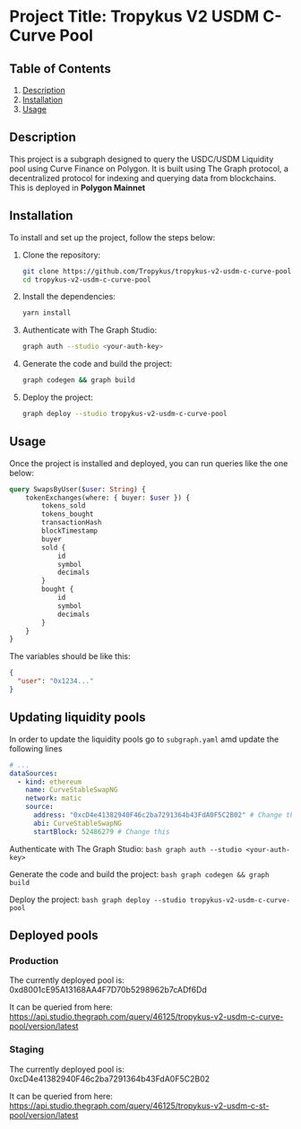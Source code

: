# Project Title: Tropykus V2 USDM C-Curve Pool

## Table of Contents
1. [Description](#description)
2. [Installation](#installation)
3. [Usage](#usage)

## Description <a name="description"></a>

This project is a subgraph designed to query the USDC/USDM Liquidity pool using Curve Finance on Polygon. It is built using The Graph protocol, a decentralized protocol for indexing and querying data from blockchains. This is deployed in **Polygon Mainnet**

## Installation <a name="installation"></a>

To install and set up the project, follow the steps below:

1. Clone the repository:
    ```bash
    git clone https://github.com/Tropykus/tropykus-v2-usdm-c-curve-pool
    cd tropykus-v2-usdm-c-curve-pool
    ```

2. Install the dependencies:
    ```bash
    yarn install 
    ```

3. Authenticate with The Graph Studio:
    ```bash
    graph auth --studio <your-auth-key>
    ```

4. Generate the code and build the project:
    ```bash
    graph codegen && graph build
    ```

5. Deploy the project:
    ```bash
    graph deploy --studio tropykus-v2-usdm-c-curve-pool
    ```

## Usage <a name="usage"></a>

Once the project is installed and deployed, you can run queries like the one below:

```graphql
query SwapsByUser($user: String) {
    tokenExchanges(where: { buyer: $user }) {
        tokens_sold
        tokens_bought
        transactionHash
        blockTimestamp
        buyer
        sold {
            id
            symbol
            decimals
        }
        bought {
            id
            symbol
            decimals
        }
    }
}
```

The variables should be like this:

```json
{
  "user": "0x1234..."
}
```

## Updating liquidity pools

In order to update the liquidity pools go to `subgraph.yaml` amd update the following lines

```yaml
# ...
dataSources:
  - kind: ethereum
    name: CurveStableSwapNG
    network: matic
    source:
      address: "0xcD4e41382940F46c2ba7291364b43FdA0F5C2B02" # Change this
      abi: CurveStableSwapNG
      startBlock: 52486279 # Change this
```      

Authenticate with The Graph Studio:
    ```bash
    graph auth --studio <your-auth-key>
    ```

Generate the code and build the project:
    ```bash
    graph codegen && graph build
    ```

Deploy the project:
    ```bash
    graph deploy --studio tropykus-v2-usdm-c-curve-pool
    ```

## Deployed pools

### Production

The currently deployed pool is: 0xd8001cE95A13168AA4F7D70b5298962b7cADf6Dd

It can be queried from here: https://api.studio.thegraph.com/query/46125/tropykus-v2-usdm-c-curve-pool/version/latest

### Staging

The currently deployed pool is: 0xcD4e41382940F46c2ba7291364b43FdA0F5C2B02

It can be queried from here: https://api.studio.thegraph.com/query/46125/tropykus-v2-usdm-c-st-pool/version/latest